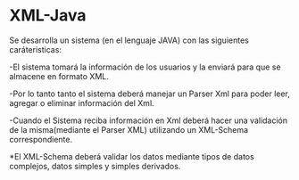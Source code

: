 # XML-Java
Se desarrolla un sistema (en el lenguaje JAVA) con las siguientes caráteristicas:

-El sistema tomará la información de los usuarios y la enviará para que se almacene en formato XML.

-Por lo tanto tanto el sistema deberá manejar un Parser Xml para poder leer, agregar o eliminar
información del Xml.

-Cuando el Sistema reciba información en Xml deberá hacer una validación de la
misma(mediante el Parser XML) utilizando un XML-Schema correspondiente.

*El XML-Schema deberá validar los datos mediante tipos de datos complejos, datos simples y simples
derivados.
